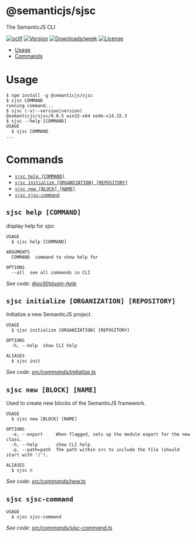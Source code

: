 @semanticjs/sjsc
=================

The SemanticJS CLI

[![oclif](https://img.shields.io/badge/cli-oclif-brightgreen.svg)](https://oclif.io)
[![Version](https://img.shields.io/npm/v/@semanticjs/sjsc.svg)](https://npmjs.org/package/@semanticjs/sjsc)
[![Downloads/week](https://img.shields.io/npm/dw/@semanticjs/sjsc.svg)](https://npmjs.org/package/@semanticjs/sjsc)
[![License](https://img.shields.io/npm/l/@semanticjs/sjsc.svg)](https://github.com/semanticjs-devkit/sjsc/blob/master/package.json)

<!-- toc -->
* [Usage](#usage)
* [Commands](#commands)
<!-- tocstop -->
# Usage
<!-- usage -->
```sh-session
$ npm install -g @semanticjs/sjsc
$ sjsc COMMAND
running command...
$ sjsc (-v|--version|version)
@semanticjs/sjsc/0.0.5 win32-x64 node-v14.15.3
$ sjsc --help [COMMAND]
USAGE
  $ sjsc COMMAND
...
```
<!-- usagestop -->
# Commands
<!-- commands -->
* [`sjsc help [COMMAND]`](#sjsc-help-command)
* [`sjsc initialize [ORGANIZATION] [REPOSITORY]`](#sjsc-initialize-organization-repository)
* [`sjsc new [BLOCK] [NAME]`](#sjsc-new-block-name)
* [`sjsc sjsc-command`](#sjsc-sjsc-command)

## `sjsc help [COMMAND]`

display help for sjsc

```
USAGE
  $ sjsc help [COMMAND]

ARGUMENTS
  COMMAND  command to show help for

OPTIONS
  --all  see all commands in CLI
```

_See code: [@oclif/plugin-help](https://github.com/oclif/plugin-help/blob/v3.2.2/src/commands/help.ts)_

## `sjsc initialize [ORGANIZATION] [REPOSITORY]`

Initialize a new SemanticJS project.

```
USAGE
  $ sjsc initialize [ORGANIZATION] [REPOSITORY]

OPTIONS
  -h, --help  show CLI help

ALIASES
  $ sjsc init
```

_See code: [src/commands/initialize.ts](https://github.com/semanticjs-devkit/sjsc/blob/v0.0.5/src/commands/initialize.ts)_

## `sjsc new [BLOCK] [NAME]`

Used to create new blocks of the SemanticJS framework.

```
USAGE
  $ sjsc new [BLOCK] [NAME]

OPTIONS
  -e, --export     When flagged, sets up the module export for the new class.
  -h, --help       show CLI help
  -p, --path=path  The path within src to include the file (should start with '/').

ALIASES
  $ sjsc n
```

_See code: [src/commands/new.ts](https://github.com/semanticjs-devkit/sjsc/blob/v0.0.5/src/commands/new.ts)_

## `sjsc sjsc-command`

```
USAGE
  $ sjsc sjsc-command
```

_See code: [src/commands/sjsc-command.ts](https://github.com/semanticjs-devkit/sjsc/blob/v0.0.5/src/commands/sjsc-command.ts)_
<!-- commandsstop -->
